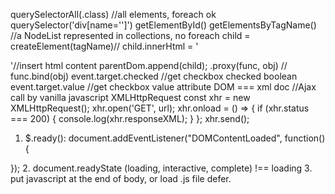 querySelectorAll(.class) //all elements, foreach ok
querySelector('div[name='']') 
getElementById()
getElementsByTagName() //a NodeList represented in collections, no foreach
child = createElement(tagName)//
child.innerHtml = '<div></div>'//insert html content
parentDom.append(child);
.proxy(func, obj) // func.bind(obj)
event.target.checked //get checkbox checked boolean 
event.target.value //get checkbox value attribute
DOM === xml doc
//Ajax call by vanilla javascript XMLHttpRequest
const xhr = new XMLHttpRequest();
xhr.open('GET', url);
xhr.onload = () => {
    if (xhr.status === 200) {
        console.log(xhr.responseXML);
    }
};
xhr.send();

1. $.ready(): document.addEventListener("DOMContentLoaded", function(){

});
2. document.readyState (loading, interactive, complete) !== loading
3. put javascript at the end of body, or load .js file defer.